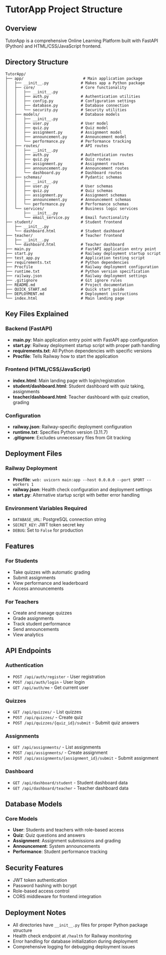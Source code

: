 # TutorApp Project Structure

## Overview
TutorApp is a comprehensive Online Learning Platform built with FastAPI (Python) and HTML/CSS/JavaScript frontend.

## Directory Structure

```
TutorApp/
├── app/                          # Main application package
│   ├── __init__.py              # Makes app a Python package
│   ├── core/                    # Core functionality
│   │   ├── __init__.py
│   │   ├── auth.py              # Authentication utilities
│   │   ├── config.py            # Configuration settings
│   │   ├── database.py          # Database connection
│   │   └── security.py          # Security utilities
│   ├── models/                  # Database models
│   │   ├── __init__.py
│   │   ├── user.py              # User model
│   │   ├── quiz.py              # Quiz model
│   │   ├── assignment.py        # Assignment model
│   │   ├── announcement.py      # Announcement model
│   │   └── performance.py       # Performance tracking
│   ├── routes/                  # API routes
│   │   ├── __init__.py
│   │   ├── auth.py              # Authentication routes
│   │   ├── quiz.py              # Quiz routes
│   │   ├── assignment.py        # Assignment routes
│   │   ├── announcement.py      # Announcement routes
│   │   └── dashboard.py         # Dashboard routes
│   ├── schemas/                 # Pydantic schemas
│   │   ├── __init__.py
│   │   ├── user.py              # User schemas
│   │   ├── quiz.py              # Quiz schemas
│   │   ├── assignment.py        # Assignment schemas
│   │   ├── announcement.py      # Announcement schemas
│   │   └── performance.py       # Performance schemas
│   └── services/                # Business logic services
│       ├── __init__.py
│       └── email_service.py     # Email functionality
├── student/                     # Student frontend
│   ├── __init__.py
│   └── dashboard.html           # Student dashboard
├── teacher/                     # Teacher frontend
│   ├── __init__.py
│   └── dashboard.html           # Teacher dashboard
├── main.py                      # FastAPI application entry point
├── start.py                     # Railway deployment startup script
├── test_app.py                  # Application testing script
├── requirements.txt             # Python dependencies
├── Procfile                     # Railway deployment configuration
├── runtime.txt                  # Python version specification
├── railway.json                 # Railway deployment settings
├── .gitignore                   # Git ignore rules
├── README.md                    # Project documentation
├── QUICK_START.md               # Quick start guide
├── DEPLOYMENT.md                # Deployment instructions
└── index.html                   # Main landing page
```

## Key Files Explained

### Backend (FastAPI)
- **main.py**: Main application entry point with FastAPI app configuration
- **start.py**: Railway deployment startup script with proper path handling
- **requirements.txt**: All Python dependencies with specific versions
- **Procfile**: Tells Railway how to start the application

### Frontend (HTML/CSS/JavaScript)
- **index.html**: Main landing page with login/registration
- **student/dashboard.html**: Student dashboard with quiz taking, assignments
- **teacher/dashboard.html**: Teacher dashboard with quiz creation, grading

### Configuration
- **railway.json**: Railway-specific deployment configuration
- **runtime.txt**: Specifies Python version (3.11.7)
- **.gitignore**: Excludes unnecessary files from Git tracking

## Deployment Files

### Railway Deployment
- **Procfile**: `web: uvicorn main:app --host 0.0.0.0 --port $PORT --workers 1`
- **railway.json**: Health check configuration and deployment settings
- **start.py**: Alternative startup script with better error handling

### Environment Variables Required
- `DATABASE_URL`: PostgreSQL connection string
- `SECRET_KEY`: JWT token secret key
- `DEBUG`: Set to `False` for production

## Features

### For Students
- Take quizzes with automatic grading
- Submit assignments
- View performance and leaderboard
- Access announcements

### For Teachers
- Create and manage quizzes
- Grade assignments
- Track student performance
- Send announcements
- View analytics

## API Endpoints

### Authentication
- `POST /api/auth/register` - User registration
- `POST /api/auth/login` - User login
- `GET /api/auth/me` - Get current user

### Quizzes
- `GET /api/quizzes/` - List quizzes
- `POST /api/quizzes/` - Create quiz
- `POST /api/quizzes/{quiz_id}/submit` - Submit quiz answers

### Assignments
- `GET /api/assignments/` - List assignments
- `POST /api/assignments/` - Create assignment
- `POST /api/assignments/{assignment_id}/submit` - Submit assignment

### Dashboard
- `GET /api/dashboard/student` - Student dashboard data
- `GET /api/dashboard/teacher` - Teacher dashboard data

## Database Models

### Core Models
- **User**: Students and teachers with role-based access
- **Quiz**: Quiz questions and answers
- **Assignment**: Assignment submissions and grading
- **Announcement**: System announcements
- **Performance**: Student performance tracking

## Security Features
- JWT token authentication
- Password hashing with bcrypt
- Role-based access control
- CORS middleware for frontend integration

## Deployment Notes
- All directories have `__init__.py` files for proper Python package structure
- Health check endpoint at `/health` for Railway monitoring
- Error handling for database initialization during deployment
- Comprehensive logging for debugging deployment issues

